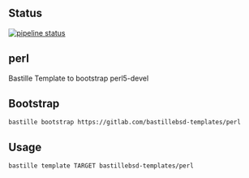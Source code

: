 ## Status
[![pipeline status](https://gitlab.com/bastillebsd-templates/perl/badges/master/pipeline.svg)](https://gitlab.com/bastillebsd-templates/perl/commits/master)

## perl
Bastille Template to bootstrap perl5-devel

## Bootstrap
```shell
bastille bootstrap https://gitlab.com/bastillebsd-templates/perl
```

## Usage
```shell
bastille template TARGET bastillebsd-templates/perl
```
